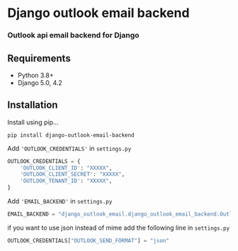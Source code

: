 # Django outlook email backend
### Outlook api email backend for Django

## Requirements
- Python 3.8+
- Django 5.0, 4.2

## Installation
Install using pip...
```commandline
pip install django-outlook-email-backend
```
Add  `'OUTLOOK_CREDENTIALS'` in `settings.py`  
```python
OUTLOOK_CREDENTIALS = {
    'OUTLOOK_CLIENT_ID': "XXXXX",
    'OUTLOOK_CLIENT_SECRET': "XXXXX",
    'OUTLOOK_TENANT_ID': "XXXXX",
}
```

Add  `'EMAIL_BACKEND'` in `settings.py`  

```python
EMAIL_BACKEND = "django_outlook_email.django_outlook_email_backend.OutlookEmailBackend"
``` 

if you want to use json instead of mime  add the following line in `settings.py`
```python
OUTLOOK_CREDENTIALS["OUTLOOK_SEND_FORMAT"] = "json"
```
